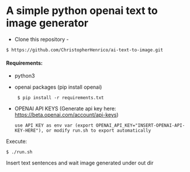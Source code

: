 # A simple python openai text to image generator

- Clone this repository -
```
$ https://github.com/ChristopherHenrico/ai-text-to-image.git
```

#### Requirements:
 - python3
 - openai packages (pip install openai)

   ` $ pip install -r requirements.txt`
   
 - OPENAI API KEYS (Generate api key here: https://beta.openai.com/account/api-keys)
 
   `use API KEY as env var (export OPENAI_API_KEY="INSERT-OPENAI-API-KEY-HERE"), or modify run.sh to export automatically`



Execute:
```
$ ./run.sh
```

Insert text sentences and wait image generated under out dir
